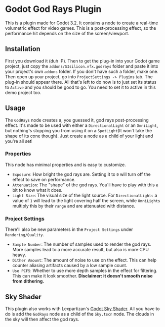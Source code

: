 #  Godot God Rays Plugin

This is a plugin made for Godot 3.2. It contains a node to create a real-time volumetric effect for video games. This is a post-processing effect, so the performance hit depends on the size of the screen/viewport.

## Installation

First you download it (duh :P). Then to get the plug-in into your Godot game project, just copy the `addons/SIsilicon.vfx.godrays`  folder and paste it into your project's own `addons` folder. If you don't have such a folder, make one. Then open up your project, go into `ProjectSettings -> Plugins` tab. The plug-in should appear there. All that's left to do now is to just set its status to `Active` and you should be good to go. You need to set it to active in this demo project too.

## Usage

The `GodRays` node creates a, you guessed it, god rays post-processing effect. It's made to be used with either a `DirectionalLight` or an `OmniLight`, but nothing's stopping you from using it on a `SpotLight`(It won't take the shape of its cone though). Just create a node as a child of your light and you're all set!

### Properties

This node has minimal properties and is easy to customize.

- `Exposure`: How bright the god rays are. Setting it to `0` will turn off the effect to save on performance.
- `Attenuation`: The "shape" of the god rays. You'll have to play with this a bit to know what it does.
- `Light Size`: The visual size of the light source. For `DirectionalLights` a value of `1` will lead to the light covering half the screen, while `OmniLights` multiply this by their `range` and are attenuated with distance.

### Project Settings

There'll also be new parameters in the `Project Settings` under `Rendering/Quality`.

* `Sample Number`: The number of samples used to render the god rays. More samples lead to a more accurate result, but also is more CPU heavy.
* `Dither Amount`: The amount of noise to use on the effect. This can help counter aliasing artifacts caused by a low sample count.
* `Use PCF5`: Whether to use more depth samples in the effect for filtering. This can make it look smoother. **Disclaimer: it doesn't smooth noise from dithering.**

## Sky Shader

This plugin also works with Lexpartizan's [Godot Sky Shader](https://github.com/Lexpartizan/Godot_sky_shader). All you have to do is add the `GodRays` node as a child of the `Sky.tscn` node. The clouds in the sky will then affect the god rays.



